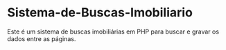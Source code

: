 # Sistema-de-Buscas-Imobiliario
Este é um sistema de buscas imobiliárias em PHP para buscar e gravar os dados entre as páginas.
